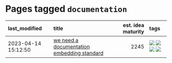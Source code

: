 # Pages tagged `documentation`

|last_modified|title|est. idea maturity|tags
|:---|:---|---:|:---|
|2023-04-14 15:12:50|[we need a documentation embedding standard](../doc-embed-standard.md)|2245|[![](https://img.shields.io/badge/tag-accessibility-d5ffe)](../tags/accessibility.md) [![](https://img.shields.io/badge/tag-documentation-d46ff4)](../tags/documentation.md) [![](https://img.shields.io/badge/tag-standard-faa2fc)](../tags/standard.md) [![](https://img.shields.io/badge/tag-tooling-1043a5)](../tags/tooling.md)|